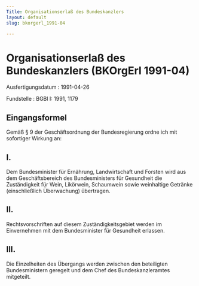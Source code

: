 ```yaml
---
Title: Organisationserlaß des Bundeskanzlers
layout: default
slug: bkorgerl_1991-04

---
```


# Organisationserlaß des Bundeskanzlers (BKOrgErl 1991-04)

Ausfertigungsdatum
:   1991-04-26

Fundstelle
:   BGBl I: 1991, 1179



## Eingangsformel

Gemäß § 9 der Geschäftsordnung der Bundesregierung ordne ich mit
sofortiger Wirkung an:


## I.

Dem Bundesminister für Ernährung, Landwirtschaft und Forsten wird aus
dem Geschäftsbereich des Bundesministers für Gesundheit die
Zuständigkeit für Wein, Likörwein, Schaumwein sowie weinhaltige
Getränke (einschließlich Überwachung) übertragen.


## II.

Rechtsvorschriften auf diesem Zuständigkeitsgebiet werden im
Einvernehmen mit dem Bundesminister für Gesundheit erlassen.


## III.

Die Einzelheiten des Übergangs werden zwischen den beteiligten
Bundesministern geregelt und dem Chef des Bundeskanzleramtes
mitgeteilt.

